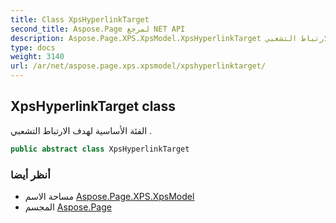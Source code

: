 ```yaml
---
title: Class XpsHyperlinkTarget
second_title: Aspose.Page لمرجع NET API
description: Aspose.Page.XPS.XpsModel.XpsHyperlinkTarget فصل. الفئة الأساسية لهدف الارتباط التشعبي .
type: docs
weight: 3140
url: /ar/net/aspose.page.xps.xpsmodel/xpshyperlinktarget/
---
```

## XpsHyperlinkTarget class

الفئة الأساسية لهدف الارتباط التشعبي .

```csharp
public abstract class XpsHyperlinkTarget
```

### أنظر أيضا

* مساحة الاسم [Aspose.Page.XPS.XpsModel](../../aspose.page.xps.xpsmodel/)
* المجسم [Aspose.Page](../../)


